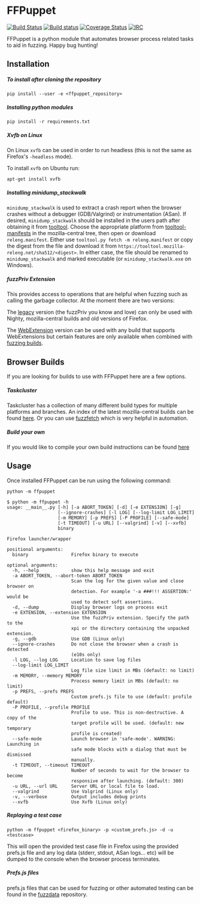 FFPuppet
========

[![Build Status](https://travis-ci.org/MozillaSecurity/ffpuppet.svg?branch=master)](https://travis-ci.org/MozillaSecurity/ffpuppet)
[![Build status](https://ci.appveyor.com/api/projects/status/7r1sx0iad8wksfmw/branch/master?svg=true)](https://ci.appveyor.com/project/tysmith/ffpuppet/branch/master)
[![Coverage Status](https://coveralls.io/repos/github/MozillaSecurity/ffpuppet/badge.svg)](https://coveralls.io/github/MozillaSecurity/ffpuppet)
[![IRC](https://img.shields.io/badge/IRC-%23fuzzing-1e72ff.svg?style=flat)](https://www.irccloud.com/invite?channel=%23fuzzing&amp;hostname=irc.mozilla.org&amp;port=6697&amp;ssl=1)

FFPuppet is a python module that automates browser process related tasks to aid in fuzzing. Happy bug hunting!

Installation
------------

##### To install after cloning the repository

    pip install --user -e <ffpuppet_repository>

##### Installing python modules

    pip install -r requirements.txt

##### Xvfb on Linux

On Linux `xvfb` can be used in order to run headless (this is not the same as Firefox's `-headless` mode).

To install `xvfb` on Ubuntu run:

    apt-get install xvfb

##### Installing minidump_stackwalk

`minidump_stackwalk` is used to extract a crash report when the browser crashes without a debugger (GDB/Valgrind) or
instrumentation (ASan). If desired, `minidump_stackwalk` should be installed in the users path after obtaining
it from [tooltool](https://wiki.mozilla.org/ReleaseEngineering/Applications/Tooltool). Choose the appropriate platform
from [tooltool-manifests](https://hg.mozilla.org/mozilla-central/file/tip/testing/config/tooltool-manifests) in the
mozilla-central tree, then open or download `releng.manifest`. Either use `tooltool.py fetch -m releng.manifest` or
copy the digest from the file and download it from `https://tooltool.mozilla-releng.net/sha512/<digest>`.
In either case, the file should be renamed to `minidump_stackwalk` and marked executable (or `minidump_stackwalk.exe`
on Windows).

##### fuzzPriv Extension

This provides access to operations that are helpful when fuzzing such as calling the garbage collector.
At the moment there are two versions:

The [legacy](https://github.com/MozillaSecurity/fuzzpriv/tree/legacy) version (the fuzzPriv you know and love)
can only be used with Nighty, mozilla-central builds and old versions of Firefox.

The [WebExtension](https://github.com/MozillaSecurity/fuzzpriv/tree/master) version can be used with any build
that supports WebExtensions but certain features are only available when combined with [fuzzing builds](https://tools.taskcluster.net/index/gecko.v2.mozilla-central.latest.firefox/linux64-fuzzing-asan-opt).


Browser Builds
--------------

If you are looking for builds to use with FFPuppet here are a few options.

##### Taskcluster

Taskcluster has a collection of many different build types for multiple platforms and branches.
An index of the latest mozilla-central builds can be found [here](https://tools.taskcluster.net/index/gecko.v2.mozilla-central.latest.firefox).
Or you can use [fuzzfetch](https://github.com/MozillaSecurity/fuzzfetch) which is very helpful in automation.

##### Build your own

If you would like to compile your own build instructions can be found [here](https://developer.mozilla.org/en-US/docs/Mozilla/Developer_guide/Build_Instructions/Simple_Firefox_build)


Usage
-----

Once installed FFPuppet can be run using the following command:

    python -m ffpuppet

```
$ python -m ffpuppet -h
usage: __main__.py [-h] [-a ABORT_TOKEN] [-d] [-e EXTENSION] [-g]
                   [--ignore-crashes] [-l LOG] [--log-limit LOG_LIMIT]
                   [-m MEMORY] [-p PREFS] [-P PROFILE] [--safe-mode]
                   [-t TIMEOUT] [-u URL] [--valgrind] [-v] [--xvfb]
                   binary

Firefox launcher/wrapper

positional arguments:
  binary                Firefox binary to execute

optional arguments:
  -h, --help            show this help message and exit
  -a ABORT_TOKEN, --abort-token ABORT_TOKEN
                        Scan the log for the given value and close browser on
                        detection. For example '-a ###!!! ASSERTION:' would be
                        used to detect soft assertions.
  -d, --dump            Display browser logs on process exit
  -e EXTENSION, --extension EXTENSION
                        Use the fuzzPriv extension. Specify the path to the
                        xpi or the directory containing the unpacked extension.
  -g, --gdb             Use GDB (Linux only)
  --ignore-crashes      Do not close the browser when a crash is detected
                        (e10s only)
  -l LOG, --log LOG     Location to save log files
  --log-limit LOG_LIMIT
                        Log file size limit in MBs (default: no limit)
  -m MEMORY, --memory MEMORY
                        Process memory limit in MBs (default: no limit)
  -p PREFS, --prefs PREFS
                        Custom prefs.js file to use (default: profile default)
  -P PROFILE, --profile PROFILE
                        Profile to use. This is non-destructive. A copy of the
                        target profile will be used. (default: new temporary
                        profile is created)
  --safe-mode           Launch browser in 'safe-mode'. WARNING: Launching in
                        safe mode blocks with a dialog that must be dismissed
                        manually.
  -t TIMEOUT, --timeout TIMEOUT
                        Number of seconds to wait for the browser to become
                        responsive after launching. (default: 300)
  -u URL, --url URL     Server URL or local file to load.
  --valgrind            Use Valgrind (Linux only)
  -v, --verbose         Output includes debug prints
  --xvfb                Use Xvfb (Linux only)
```

##### Replaying a test case

    python -m ffpuppet <firefox_binary> -p <custom_prefs.js> -d -u <testcase>

This will open the provided test case file in Firefox using the provided prefs.js file and any log data (stderr, stdout, ASan logs... etc) will be dumped to the console when the browser process terminates.

##### Prefs.js files

prefs.js files that can be used for fuzzing or other automated testing can be found in the [fuzzdata](https://github.com/MozillaSecurity/fuzzdata/tree/master/settings/firefox) repository.
